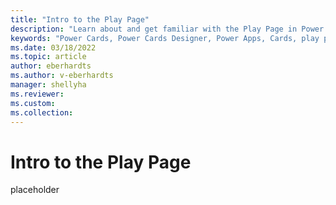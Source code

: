 ```yaml
---
title: "Intro to the Play Page"
description: "Learn about and get familiar with the Play Page in Power Cards Designer"
keywords: "Power Cards, Power Cards Designer, Power Apps, Cards, play page, testing"
ms.date: 03/18/2022
ms.topic: article
author: eberhardts
ms.author: v-eberhardts
manager: shellyha
ms.reviewer: 
ms.custom: 
ms.collection: 
---
```


# Intro to the Play Page

placeholder
